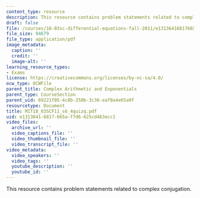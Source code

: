 ```yaml
---
content_type: resource
description: This resource contains problem statements related to complex conjugation.
draft: false
file: /courses/18-03sc-differential-equations-fall-2011/e13136416817665af7d6625cd463ecc1_MIT18_03SCF11_s6_4quizq.pdf
file_size: 94679
file_type: application/pdf
image_metadata:
  caption: ''
  credit: ''
  image-alt: ''
learning_resource_types:
- Exams
license: https://creativecommons.org/licenses/by-nc-sa/4.0/
ocw_type: OCWFile
parent_title: Complex Arithmetic and Exponentials
parent_type: CourseSection
parent_uid: 69221f05-4c8b-250b-3c36-eaf8a4e65a9f
resourcetype: Document
title: MIT18_03SCF11_s6_4quizq.pdf
uid: e1313641-6817-665a-f7d6-625cd463ecc1
video_files:
  archive_url: ''
  video_captions_file: ''
  video_thumbnail_file: ''
  video_transcript_file: ''
video_metadata:
  video_speakers: ''
  video_tags: ''
  youtube_description: ''
  youtube_id: ''
---
```

This resource contains problem statements related to complex conjugation.